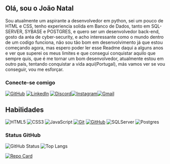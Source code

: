 ## Olá, sou o João Natal

Sou atualmente um aspirante a desenvolvedor em python, sei um pouco de HTML e CSS, tenho experiencia solida em Banco de Dados, tanto em SQL-SERVER, SYBASE e POSTGRES, e quero ser um desenvolvedor back-end, gosto da aréa de cyber-security, e acho interessante como o mundo dentro de um codigo funciona, não sou tão bom em desenvolvimento já que estou começando agora, mas espero poder ler esse Readme daqui a alguns anos e ver que superei os meus limites e que consegui conquistar aquilo que sempre quis, que é me tornar um bom desenvolvedor, atualmente estou em outro país, tentando conquistar a vida aqui(Portugal), más vamos ver se vou conseguir, vou me esforçar.

### Conecte-se comigo

[![GitHub](https://img.shields.io/badge/GitHub-100000?style=for-the-badge&logo=github&logoColor=white)](https://github.com/Destruidoss) [![LinkedIn](https://img.shields.io/badge/LinkedIn-0077B5?style=for-the-badge&logo=linkedin&logoColor=white)](https://www.linkedin.com/in/jo%C3%A3o-natal-estevan-de-almeida-6785a8147/) [![Discord](https://img.shields.io/badge/Discord-7289DA?style=for-the-badge&logo=discord&logoColor=white)](https://discord.com/channels/@Destruidos)[![Instagram](https://img.shields.io/badge/-Instagram-%23E4405F?style=for-the-badge&logo=instagram&logoColor=white)](https://www.instagram.com/natalestevan/)[![Gmail](https://img.shields.io/badge/Gmail-333333?style=for-the-badge&logo=gmail&logoColor=red)](mailto:joaonatal12345@gmail.com)

## Habilidades

![HTML5](https://img.shields.io/badge/HTML-000?style=for-the-badge&logo=html5&logoColor=30A3DC)
![CSS3](https://img.shields.io/badge/CSS3-000?style=for-the-badge&logo=css3&logoColor=E94D5F)
![JavaScript](https://img.shields.io/badge/JavaScript-000?style=for-the-badge&logo=javascript&logoColor=30A3DC)
[![Git](https://img.shields.io/badge/Git-000?style=for-the-badge&logo=git&logoColor=E94D5F)](https://git-scm.com/doc)
[![GitHub](https://img.shields.io/badge/GitHub-000?style=for-the-badge&logo=github&logoColor=30A3DC)](https://docs.github.com/)
![SQLServer](https://img.shields.io/badge/SQLServer-%23DB2A20.svg?style=flat-square&labelColor=%23414141&logo=microsoftsqlserver&logoColor=white)
![Postgres](https://img.shields.io/badge/PostgreSQL-%23316192.svg?style=flat-square&labelColor=%23414141&logo=postgresql&logoColor=white)

### Status GitHub 

![GitHub Status](https://github-readme-stats.vercel.app/api?username=Destruidoss&theme=transparent&bg_color=000&border_color=3b8640&show_icons=true&icon_color=3b8640&title_color=3b8640&text_color=FFF)
![Top Langs](https://github-readme-stats-git-masterrstaa-rickstaa.vercel.app/api/top-langs/?username=Destruidoss&layout=compact&bg_color=000&border_color=3b8640&title_color=3b8640&text_color=FFF)

[![Repo Card](https://github-readme-stats.vercel.app/api/pin/?username=Destruidoss&repo=dio-lab-open-source-aprendizado&bg_color=000&border_color=3b8640&show_icons=true&icon_color=3b8640&title_color=3b8640&text_color=FFF)](https://github.com/SEUUSERNAME/SEUREPOSITORIO)